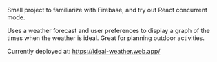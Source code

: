 Small project to familiarize with Firebase, and try out React concurrent mode.

Uses a weather forecast and user preferences to display a graph of the times when the weather is ideal. Great for planning outdoor activities.

Currently deployed at: https://ideal-weather.web.app/
